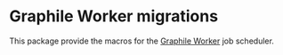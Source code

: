 # Graphile Worker migrations

This package provide the macros for the [Graphile Worker](docs.rs/graphile_worker) job scheduler.
